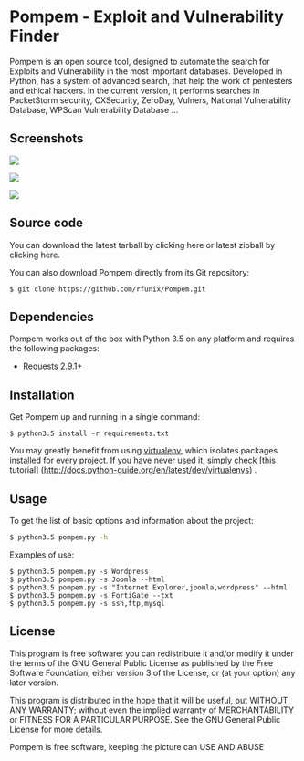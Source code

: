 # Pompem - Exploit and Vulnerability Finder

Pompem is an open source tool, designed to automate the search for Exploits and Vulnerability in the most important databases.
Developed in Python, has a system of advanced search, that help the work of pentesters and ethical hackers.
In the current version, it performs searches in PacketStorm security, CXSecurity, ZeroDay, Vulners, National Vulnerability Database, WPScan Vulnerability Database ...

## Screenshots
![](http://i.imgur.com/lhBRLhl.png)

![](http://i.imgur.com/taqkdtT.png)

![](http://i.imgur.com/uNyqNF0.png)

## Source code

You can download the latest tarball by clicking here or latest zipball by clicking here.

You can also download Pompem directly from its Git repository:

```
$ git clone https://github.com/rfunix/Pompem.git
```

## Dependencies

Pompem works out of the box with Python 3.5 on any platform and requires the following packages:

- [Requests 2.9.1+](http://docs.python-requests.org/en/master/)

## Installation

Get Pompem up and running in a single command:

```
$ python3.5 install -r requirements.txt
```

You may greatly benefit from using [virtualenv](https://virtualenv.pypa.io/en/stable/), which isolates packages installed for every project. If you have never used it, simply check [this tutorial] (http://docs.python-guide.org/en/latest/dev/virtualenvs) .

## Usage

To get the list of basic options and information about the project:

```bash
$ python3.5 pompem.py -h
```

Examples of use:

    $ python3.5 pompem.py -s Wordpress
    $ python3.5 pompem.py -s Joomla --html
    $ python3.5 pompem.py -s "Internet Explorer,joomla,wordpress" --html
    $ python3.5 pompem.py -s FortiGate --txt
    $ python3.5 pompem.py -s ssh,ftp,mysql

## License

This program is free software: you can redistribute it and/or modify
it under the terms of the GNU General Public License as published by
the Free Software Foundation, either version 3 of the License, or
(at your option) any later version.

This program is distributed in the hope that it will be useful,
but WITHOUT ANY WARRANTY; without even the implied warranty of
MERCHANTABILITY or FITNESS FOR A PARTICULAR PURPOSE.  See the
GNU General Public License for more details.

Pompem is free software, keeping the picture can USE AND ABUSE 
